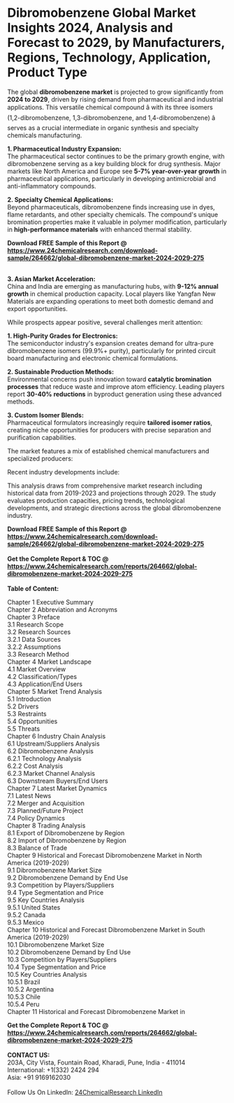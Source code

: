 <h1>Dibromobenzene Global Market Insights 2024, Analysis and Forecast to 2029, by Manufacturers, Regions, Technology, Application, Product Type</h1><p>The global <strong>dibromobenzene market</strong> is projected to grow significantly from <strong>2024 to 2029</strong>, driven by rising demand from pharmaceutical and industrial applications. This versatile chemical compound â with its three isomers (1,2-dibromobenzene, 1,3-dibromobenzene, and 1,4-dibromobenzene) â serves as a crucial intermediate in organic synthesis and specialty chemicals manufacturing.</p><p><strong>1. Pharmaceutical Industry Expansion:</strong><br>
The pharmaceutical sector continues to be the primary growth engine, with dibromobenzene serving as a key building block for drug synthesis. Major markets like North America and Europe see <strong>5-7% year-over-year growth</strong> in pharmaceutical applications, particularly in developing antimicrobial and anti-inflammatory compounds.</p><p><strong>2. Specialty Chemical Applications:</strong><br>
Beyond pharmaceuticals, dibromobenzene finds increasing use in dyes, flame retardants, and other specialty chemicals. The compound's unique bromination properties make it valuable in polymer modification, particularly in <strong>high-performance materials</strong> with enhanced thermal stability.</p><div><b>Download FREE Sample of this Report @ 
            <a href="https://www.24chemicalresearch.com/download-sample/264662/global-dibromobenzene-market-2024-2029-275">
            https://www.24chemicalresearch.com/download-sample/264662/global-dibromobenzene-market-2024-2029-275</a></b></div><br><p><strong>3. Asian Market Acceleration:</strong><br>
China and India are emerging as manufacturing hubs, with <strong>9-12% annual growth</strong> in chemical production capacity. Local players like Yangfan New Materials are expanding operations to meet both domestic demand and export opportunities.</p><p>While prospects appear positive, several challenges merit attention:</p><p><strong>1. High-Purity Grades for Electronics:</strong><br>
The semiconductor industry's expansion creates demand for ultra-pure dibromobenzene isomers (99.9%+ purity), particularly for printed circuit board manufacturing and electronic chemical formulations.</p><p><strong>2. Sustainable Production Methods:</strong><br>
Environmental concerns push innovation toward <strong>catalytic bromination processes</strong> that reduce waste and improve atom efficiency. Leading players report <strong>30-40% reductions</strong> in byproduct generation using these advanced methods.</p><p><strong>3. Custom Isomer Blends:</strong><br>
Pharmaceutical formulators increasingly require <strong>tailored isomer ratios</strong>, creating niche opportunities for producers with precise separation and purification capabilities.</p><p>The market features a mix of established chemical manufacturers and specialized producers:</p><p>Recent industry developments include:</p><p>This analysis draws from comprehensive market research including historical data from 2019-2023 and projections through 2029. The study evaluates production capacities, pricing trends, technological developments, and strategic directions across the global dibromobenzene industry.</p><div><b>Download FREE Sample of this Report @ 
            <a href="https://www.24chemicalresearch.com/download-sample/264662/global-dibromobenzene-market-2024-2029-275">
            https://www.24chemicalresearch.com/download-sample/264662/global-dibromobenzene-market-2024-2029-275</a></b></div><br><div><b>Get the Complete Report & TOC @ 
            <a href="https://www.24chemicalresearch.com/reports/264662/global-dibromobenzene-market-2024-2029-275">
            https://www.24chemicalresearch.com/reports/264662/global-dibromobenzene-market-2024-2029-275</a></b></div><br>
            <b>Table of Content:</b><p>Chapter 1 Executive Summary<br />
Chapter 2 Abbreviation and Acronyms<br />
Chapter 3 Preface<br />
3.1 Research Scope<br />
3.2 Research Sources<br />
3.2.1 Data Sources<br />
3.2.2 Assumptions<br />
3.3 Research Method<br />
Chapter 4 Market Landscape<br />
4.1 Market Overview<br />
4.2 Classification/Types<br />
4.3 Application/End Users<br />
Chapter 5 Market Trend Analysis<br />
5.1 Introduction<br />
5.2 Drivers<br />
5.3 Restraints<br />
5.4 Opportunities<br />
5.5 Threats<br />
Chapter 6 Industry Chain Analysis<br />
6.1 Upstream/Suppliers Analysis<br />
6.2 Dibromobenzene Analysis<br />
6.2.1 Technology Analysis<br />
6.2.2 Cost Analysis<br />
6.2.3 Market Channel Analysis<br />
6.3 Downstream Buyers/End Users<br />
Chapter 7 Latest Market Dynamics<br />
7.1 Latest News<br />
7.2 Merger and Acquisition<br />
7.3 Planned/Future Project<br />
7.4 Policy Dynamics<br />
Chapter 8 Trading Analysis<br />
8.1 Export of Dibromobenzene by Region<br />
8.2 Import of Dibromobenzene by Region<br />
8.3 Balance of Trade<br />
Chapter 9 Historical and Forecast Dibromobenzene Market in North America (2019-2029)<br />
9.1 Dibromobenzene Market Size<br />
9.2 Dibromobenzene Demand by End Use<br />
9.3 Competition by Players/Suppliers<br />
9.4 Type Segmentation and Price<br />
9.5 Key Countries Analysis<br />
9.5.1 United States<br />
9.5.2 Canada<br />
9.5.3 Mexico<br />
Chapter 10 Historical and Forecast Dibromobenzene Market in South America (2019-2029)<br />
10.1 Dibromobenzene Market Size<br />
10.2 Dibromobenzene Demand by End Use<br />
10.3 Competition by Players/Suppliers<br />
10.4 Type Segmentation and Price<br />
10.5 Key Countries Analysis<br />
10.5.1 Brazil<br />
10.5.2 Argentina<br />
10.5.3 Chile<br />
10.5.4 Peru<br />
Chapter 11 Historical and Forecast Dibromobenzene Market in </p><div><b>Get the Complete Report & TOC @ 
            <a href="https://www.24chemicalresearch.com/reports/264662/global-dibromobenzene-market-2024-2029-275">
            https://www.24chemicalresearch.com/reports/264662/global-dibromobenzene-market-2024-2029-275</a></b></div><br><b>CONTACT US:</b><br>
            203A, City Vista, Fountain Road, Kharadi, Pune, India - 411014<br>
            International: +1(332) 2424 294<br>
            Asia: +91 9169162030 <br><br>
            Follow Us On LinkedIn: <a href="https://www.linkedin.com/company/24chemicalresearch/">24ChemicalResearch LinkedIn</a>